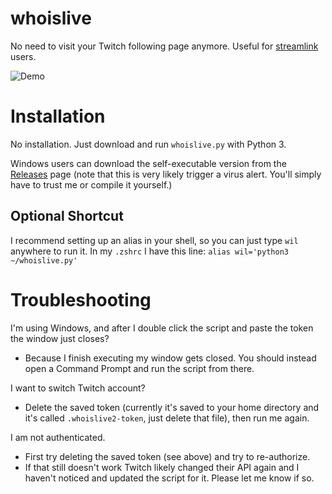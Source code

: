 # whoislive

No need to visit your Twitch following page anymore. Useful for [streamlink](https://github.com/streamlink/streamlink) users.

![Demo](https://lambdan.se/img/2021-03-05_20-26-05.038424.png)

# Installation

No installation. Just download and run `whoislive.py` with Python 3.

Windows users can download the self-executable version from the [Releases](https://github.com/lambdan/whoislive/releases) page (note that this is very likely trigger a virus alert. You'll simply have to trust me or compile it yourself.)

## Optional Shortcut

I recommend setting up an alias in your shell, so you can just type `wil` anywhere to run it. In my `.zshrc` I have this line: `alias wil='python3 ~/whoislive.py'`

# Troubleshooting

I'm using Windows, and after I double click the script and paste the token the window just closes?
- Because I finish executing my window gets closed. You should instead open a Command Prompt and run the script from there.

I want to switch Twitch account?
- Delete the saved token (currently it's saved to your home directory and it's called `.whoislive2-token`, just delete that file), then run me again.

I am not authenticated.
- First try deleting the saved token (see above) and try to re-authorize.
- If that still doesn't work Twitch likely changed their API again and I haven't noticed and updated the script for it. Please let me know if so.
